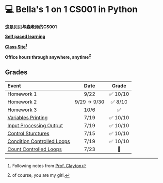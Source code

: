 # :computer: Bella's 1 on 1 CS001 in Python

**这是贝贝与森老师的CS001**

**[Self paced learning](https://cs.nyu.edu/elearning/CSCI_UA_0002/index.php)**  

**[Class Site](https://cs.nyu.edu/courses/spring25/CSCI-UA.0002-006/notes/)[^1]**

**Office hours through anywhere, anytime[^2]** 


## Grades
<!-- :black_square_button:  -->
| Event                                                                                                                      |     Date     |          Grade           |
| :------------------------------------------------------------------------------------------------------------------------- | :----------: | :----------------------: |
| Homework 1                                                                                                                 |     9/22     | :white_check_mark: 10/10 |
| Homework 2                                                                                                                 | 9/29 -> 9/30 | :white_check_mark: 8/10  |
| Homework 3                                                                                                                 |     10/6     |    :white_check_mark:    |
| [Variables Printing](https://cs.nyu.edu/courses/spring25/CSCI-UA.0002-006/assignments/variables-printing/)                 |     7/19     | :white_check_mark: 10/10 |
| [Input Processing Output](https://cs.nyu.edu/courses/spring25/CSCI-UA.0002-006/assignments/input-processing-output/)       |     7/19     | :white_check_mark: 10/10 |
| [Control Sturctures](https://cs.nyu.edu/courses/spring25/CSCI-UA.0002-006/assignments/control-structures/)                 |     7/15     | :white_check_mark: 10/10 |
| [Condition Controlled Loops](https://cs.nyu.edu/courses/spring25/CSCI-UA.0002-006/assignments/condition-controlled-loops/) |     7/19     | :white_check_mark: 10/10 |
| [Count Controlled Loops](https://cs.nyu.edu/courses/spring25/CSCI-UA.0002-006/assignments/count-controlled-loops/)         |     7/23     |  :black_square_button:   |

[^1]: Following notes from [Prof. Clayton](https://cs.nyu.edu/~jclayton/)
[^2]: of course, you are my girl.
